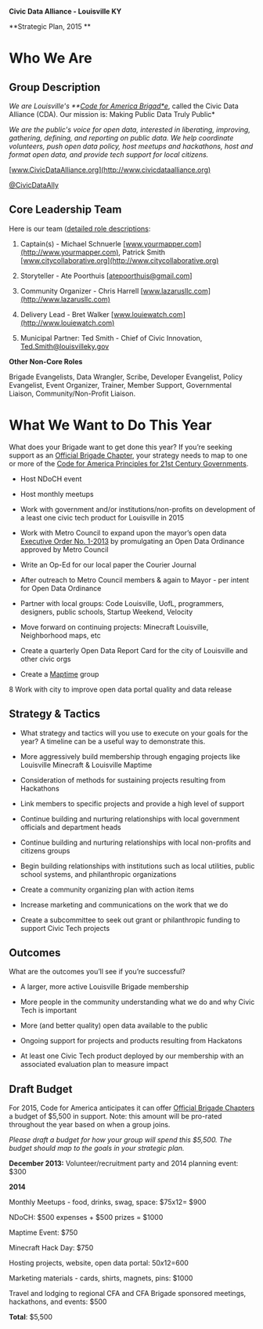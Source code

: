 
**Civic Data Alliance - Louisville KY**

**Strategic Plan, 2015 **

# Who We Are

## Group Description

*We are Louisville's **[Code for America Brigad*e](http://www.codeforamerica.org/brigade/about)*, called the Civic Data Alliance (CDA).  Our mission is: Making Public Data Truly Public*

*We are the public's voice for open data, interested in liberating, improving, gathering, defining, and reporting on public data.  We help coordinate volunteers, push open data policy, host meetups and hackathons, host and format open data, and provide tech support for local citizens.*

[www.CivicDataAlliance.org](http://www.civicdataalliance.org)

[@CivicDataAlly](https://twitter.com/civicdataally)

## Core Leadership Team

Here is our team ([detailed role descriptions](https://docs.google.com/document/d/1oEB1CuzCHldxP_bzcvmcrmK0yAE1BzV2AGhtwtYKZVY/edit):

1. Captain(s) - Michael Schnuerle [www.yourmapper.com](http://www.yourmapper.com), Patrick Smith [www.citycollaborative.org](http://www.citycollaborative.org)

2. Storyteller - Ate Poorthuis [atepoorthuis@gmail.com]

3. Community Organizer - Chris Harrell [www.lazarusllc.com](http://www.lazarusllc.com)

4. Delivery Lead  - Bret Walker [www.louiewatch.com](http://www.louiewatch.com)

5. Municipal Partner: Ted Smith - Chief of Civic Innovation, Ted.Smith@louisvilleky.gov

**Other Non-Core Roles**

Brigade Evangelists, Data Wrangler, Scribe, Developer Evangelist, Policy Evangelist, Event Organizer, Trainer, Member Support, Governmental Liaison, Community/Non-Profit Liaison.

# What We Want to Do This Year

What does your Brigade want to get done this year? If you’re seeking support as an [Official Brigade Chapter](http://www.codeforamerica.org/brigade/organize), your strategy needs to map to one or more of the [Code for America Principles for 21st Century Governments](http://www.codeforamerica.org/governments/principles/).

* Host NDoCH event

* Host monthly meetups

* Work with government and/or institutions/non-profits on development of a least one civic tech product for Louisville in 2015

* Work with Metro Council to expand upon the mayor’s open data [Executive Order No. 1-2013](http://louisvilleky.gov/government/mayor-greg-fischer/read-open-data-executive-order) by promulgating an Open Data Ordinance approved by Metro Council

* Write an Op-Ed for our local paper the Courier Journal

* After outreach to Metro Council members & again to Mayor - per intent for Open Data Ordinance

* Partner with local groups: Code Louisville, UofL, programmers, designers, public schools, Startup Weekend, Velocity

* Move forward on continuing projects: Minecraft Louisville, Neighborhood maps, etc

* Create a quarterly Open Data Report Card for the city of Louisville and other civic orgs

* Create a [Maptime](http://maptime.io/) group

8 Work with city to improve open data portal quality and data release

## Strategy & Tactics

* What strategy and tactics will you use to execute on your goals for the year? A timeline can be a useful way to demonstrate this.

* More aggressively build membership through engaging projects like Louisville Minecraft & Louisville Maptime

* Consideration of methods for sustaining projects resulting from Hackathons

* Link members to specific projects and provide a high level of support 

* Continue building and nurturing relationships with local government officials and department heads

* Continue building and nurturing relationships with local non-profits and citizens groups

* Begin building relationships with institutions such as local utilities, public school systems, and philanthropic organizations

* Create a community organizing plan with action items

* Increase marketing and communications on the work that we do

* Create a subcommittee to seek out grant or philanthropic funding to support Civic Tech projects 

## Outcomes

What are the outcomes you’ll see if you’re successful?

* A larger, more active Louisville Brigade membership

* More people in the community understanding what we do and why Civic Tech is important

* More (and better quality) open data available to the public

* Ongoing support for projects and products resulting from Hackatons 

* At least one Civic Tech product deployed by our membership with an associated evaluation plan to measure impact


## Draft Budget

For 2015, Code for America anticipates it can offer [Official Brigade Chapters](http://www.codeforamerica.org/brigade/organize) a budget of $5,500 in support. Note: this amount will be pro-rated throughout the year based on when a group joins.

*Please draft a budget for how your group will spend this $5,500. The budget should map to the goals in your strategic plan.*


**December 2013:** Volunteer/recruitment party and 2014 planning event: $300

**2014**

Monthly Meetups - food, drinks, swag, space: $75x12= $900

NDoCH: $500 expenses + $500 prizes = $1000

Maptime Event: $750

Minecraft Hack Day: $750

Hosting projects, website, open data portal: $50x12=$600

Marketing materials - cards, shirts, magnets, pins: $1000 

Travel and lodging to regional CFA and CFA Brigade sponsored meetings, hackathons, and events: $500

**Total**: $5,500



